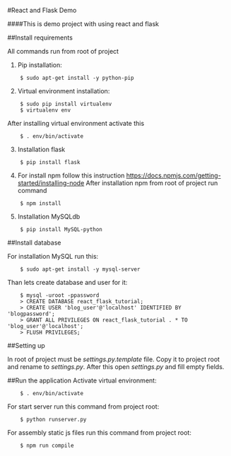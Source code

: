 #React and Flask Demo

####This is demo project with using react and flask

##Install requirements

All commands run from root of project

1. Pip installation:
```
    $ sudo apt-get install -y python-pip
```
2. Virtual environment installation:
```
    $ sudo pip install virtualenv
    $ virtualenv env
```
After installing virtual environment activate this
```
    $ . env/bin/activate
```
3. Installation flask
```
    $ pip install flask
```
4. For install npm follow this instruction https://docs.npmjs.com/getting-started/installing-node
After installation npm from root of project run command
```
    $ npm install
```
5. Installation MySQLdb
```
    $ pip install MySQL-python
```


##Install database

For installation MySQL run this:
```
    $ sudo apt-get install -y mysql-server
```

Than lets create database and user for it:
```
    $ mysql -uroot -ppassword
    > CREATE DATABASE react_flask_tutorial;
    > CREATE USER 'blog_user'@'localhost' IDENTIFIED BY 'blogpassword';
    > GRANT ALL PRIVILEGES ON react_flask_tutorial . * TO 'blog_user'@'localhost';
    > FLUSH PRIVILEGES;
```

##Setting up

In root of project must be _settings.py.template_ file. Copy it to project root and rename to _settings.py_.
After this open _settings.py_ and fill empty fields.

##Run the application
Activate virtual environment:
```
    $ . env/bin/activate
```
For start server run this command from project root:
```
    $ python runserver.py
```
For assembly static js files run this command from project root:
```
    $ npm run compile
```